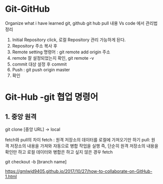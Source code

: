 # Git-GitHub
Organize what i have learned git, github
git hub pull 내용 Vs code 에서 관리법 정리
1. Initial Repository click, 로컬 Repository 관리 가능하게 된다. 
2. Repository 주소 복사 후 
3. Remote setting 명령어 : git remote add origin 주소
4. remote 잘 설정되었는지 확인, git remote -v
5. commit 대상 설정 후 commit 
6. Push : git push origin master 
7. 확인 

# Git-Hub -git 협업 명령어 
## 1. 중앙 원격 
git clone [중앙 URL] -> local

fetch와 pull의 차이 
fetch : 원격 저장소의 데이터를 로컬에 가져오기만 하기 
pull: 원격 저장소의 내용을 가져와 자동으로 병합 작업을 실행 
즉, 단순히 원격 저장소의 내용을 확인만 하고 로컬 데이터와 병합은 하고 싶지 않은 경우
fetch 

git checkout -b [branch name]

https://gmlwjd9405.github.io/2017/10/27/how-to-collaborate-on-GitHub-1.html

